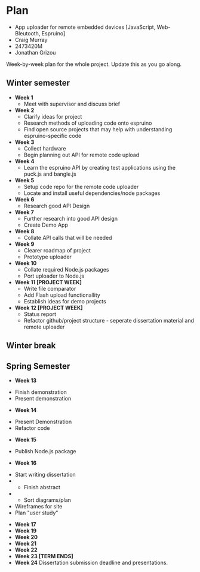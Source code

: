# Plan

* App uploader for remote embedded devices [JavaScript, Web-Bleutooth, Espruino]
* Craig Murray
* 2473420M
* Jonathan Grizou

Week-by-week plan for the whole project. Update this as you go along.

## Winter semester

* **Week 1**
    - Meet with supervisor and discuss brief
* **Week 2**
    - Clarify ideas for project
    - Research methods of uploading code onto espruino
    - Find open source projects that may help with understanding espruino-specific code
* **Week 3**
    - Collect hardware
    - Begin planning out API for remote code upload
* **Week 4**
    - Learn the espruino API by creating test applications using the puck.js and bangle.js
* **Week 5**
    - Setup code repo for the remote code uploader
    - Locate and install useful dependencies/node packages
* **Week 6**
    - Research good API Design
* **Week 7**
    - Further research into good API design
    - Create Demo App
* **Week 8**
    - Collate API calls that will be needed
* **Week 9**
    - Clearer roadmap of project
    - Prototype uploader
* **Week 10**
    - Collate required Node.js packages
    - Port uploader to Node.js
* **Week 11 [PROJECT WEEK]**
    - Write file comparator 
    - Add Flash upload functionallity
    - Establish ideas for demo projects
* **Week 12 [PROJECT WEEK]** 
    - Status report
    - Refactor github/project structure - seperate dissertation material and remote uploader

## Winter break

## Spring Semester

* **Week 13**
- Finish demonstration
- Present demonstration
* **Week 14**
- Present Demonstration
- Refactor code 
* **Week 15**
- Publish Node.js package
* **Week 16**
- Start writing dissertation
- - Finish abstract
- - Sort diagrams/plan
- Wireframes for site
- Plan "user study"
* **Week 17**
* **Week 19**
* **Week 20**
* **Week 21**
* **Week 22**
* **Week 23 [TERM ENDS]**
* **Week 24** Dissertation submission deadline and presentations.

